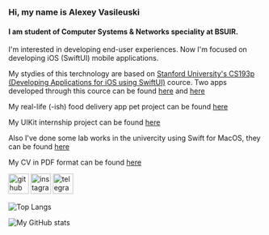 ### Hi, my name is Alexey Vasileuski
#### I am student of Computer Systems & Networks speciality at BSUIR.

<!--
**vasilevsky007/vasilevsky007** is a ✨ _special_ ✨ repository because its `README.md` (this file) appears on your GitHub profile.

Here are some ideas to get you started:

- 🔭 I’m currently working on ...
- 🌱 I’m currently learning ...
- 👯 I’m looking to collaborate on ...
- 🤔 I’m looking for help with ...
- 💬 Ask me about ...
- 📫 How to reach me: ...
- 😄 Pronouns: ...
- ⚡ Fun fact: ...
-->

I'm interested in developing end-user experiences. Now I'm focused on developing iOS (SwiftUI) mobile applications.

My stydies of this terchnology are based on [Stanford University's CS193p (Developing Applications for iOS using SwiftUI)](https://cs193p.sites.stanford.edu/) cource.
Two apps developed through this cource can be found [here](https://github.com/vasilevsky007/Cardgame) and [here](https://github.com/vasilevsky007/EmojiArt)

My real-life (-ish) food delivery app pet project can be found [here](https://github.com/vasilevsky007/Shawa)

My UIKit internship project can be found [here](https://github.com/vasilevsky007/InternshipProject)

Also I've done some lab works in the univercity using Swift for MacOS, they can be found [here](https://github.com/vasilevsky007/SwiftLabs7Term)

My CV in PDF format can be found [here](/vasileuski-alexey-cv.pdf)

[<img src='https://cdn.jsdelivr.net/npm/simple-icons@3.0.1/icons/github.svg' alt='github' height='40'>](https://github.com/vasilevsky007)  [<img src='https://cdn.jsdelivr.net/npm/simple-icons@3.0.1/icons/instagram.svg' alt='instagram' height='40'>](https://www.instagram.com/vasilevsky_a/)  [<img src='https://cdn.jsdelivr.net/npm/simple-icons@3.0.1/icons/telegram.svg' alt='telegram' height='40'>](https://t.me/vasilevsky_a)

![Top Langs](https://github-readme-stats.vercel.app/api/top-langs/?username=vasilevsky007&layout=compact&show_icons=true&theme=transparent)

![My GitHub stats](https://github-readme-stats.vercel.app/api?username=vasilevsky007&show_icons=true&theme=transparent)

